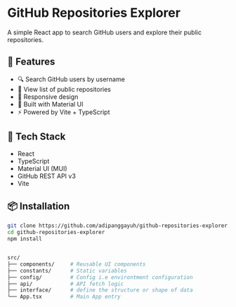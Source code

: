 # GitHub Repositories Explorer

A simple React app to search GitHub users and explore their public repositories.

## 🚀 Features

- 🔍 Search GitHub users by username
- 📂 View list of public repositories
- 📱 Responsive design
- 🎨 Built with Material UI
- ⚡ Powered by Vite + TypeScript

## 🧰 Tech Stack

- React
- TypeScript
- Material UI (MUI)
- GitHub REST API v3
- Vite

## 📦 Installation

```bash
git clone https://github.com/adipanggayuh/github-repositories-explorer.git
cd github-repositories-explorer
npm install


src/
├── components/     # Reusable UI components
├── constants/      # Static variables
├── config/         # Config i.e environtment configuration
├── api/            # API fetch logic
├── interface/      # define the structure or shape of data
└── App.tsx         # Main App entry
